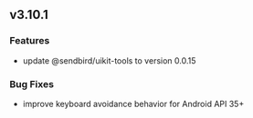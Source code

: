 ## v3.10.1

### Features
- update @sendbird/uikit-tools to version 0.0.15

### Bug Fixes
- improve keyboard avoidance behavior for Android API 35+

